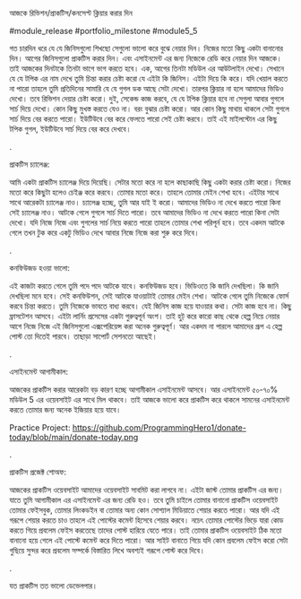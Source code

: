 
আজকে রিভিশন/প্রাকটিস/কনসেপ্ট ক্লিয়ার করার দিন

#module_release #portfolio_milestone #module5_5



গত চারদিন ধরে যে যে জিনিসগুলো শিখছো সেগুলো ভালো করে বুঝে নেয়ার দিন। নিজের মতো কিছু একটা বানানোর দিন। আগের জিনিসগুলো প্রাকটিস করার দিন। এবং এসাইনমেন্ট এর জন্য নিজেকে রেডি করে নেয়ার দিন আজকে। তাই আজকের দিনটাকে তিনটা ভাগে ভাগ করতে হবে। এক, আগের তিনটা মডিউল এর আউটলাইন দেখো। সেখানে যে যে টপিক এর নাম দেখে তুমি চিন্তা করার চেষ্টা করো যে এইটা কি জিনিস। এইটা দিয়ে কি করে। যদি খেয়াল করতে না পারো তাহলে তুমি প্রতিদিনের সামারি যে যে গুগল ডক আছে সেটা দেখো। তারপর ক্লিয়ার না হলে আমাদের ভিডিও দেখো। তবে রিভিশন দেয়ার চেষ্টা করো। দুই, সেকেন্ড কাজ করবে, যে যে টপিক ক্লিয়ার হবে না সেগুলা আবার গুগলে সার্চ দিয়ে দেখো। কোন কিছু মুখস্ত করতে যেও না। বরং বুঝার চেষ্টা করো। আর কোন কিছু মাথায় থাকলে সেটা গুগলে সার্চ দিয়ে বের করতে পারো। ইউটিউবে বের করে ফেলতে পারো সেই চেষ্টা করবে। তাই এই মাইলস্টোন এর কিছু টপিক গুগল, ইউটিউবে সার্চ দিয়ে বের করে দেখবে। 



.

প্রাকটিস চ্যালেঞ্জ:

আমি একটা প্রাকটিস চ্যালেঞ্জ দিয়ে দিয়েছি। সেটার মতো করে না হলে কাছাকাছি কিছু একটা করার চেষ্টা করো। নিজের মতো করে কিছুটা হলেও চেইঞ্জ করে করবে। তোমার মতো করে। তাহলে তোমার মেইন শেখা হবে। এইটার সাথে সাথে আরেকটা চ্যালেঞ্জ নাও। চ্যালেঞ্জ হচ্ছে, তুমি আর যাই ই করো। আমাদের ভিডিও না দেখে করতে পারো কিনা সেই চ্যালেঞ্জ নাও। আটকে গেলে গুগলে সার্চ দিতে পারো। তবে আমাদের ভিডিও না দেখে করতে পারো কিনা সেটা দেখো। যদি নিজে নিজে এবং গুগলের সার্চ নিয়ে করতে পারো তাহলে তোমার শেখা পরিপূর্ন হবে। তবে একদম আটকে গেলে তখন টুক করে একটু ভিডিও দেখে আবার নিজে নিজে করা শুরু করে দিবে। 





.

কনফিউজড হওয়া ভালো: 

এই কাজটা করতে গেলে তুমি পদে পদে আটকে যাবে। কনফিউজড হবে। ভিডিওতে কি জানি দেখছিলা। কি জানি দেখছিলা মনে হবে। সেই কনফিউশন, সেই আটকে যাওয়াটাই তোমার মেইন শেখা। আটকে গেলে তুমি নিজেকে ফোর্স করবে চিন্তা করতে। তুমি নিজেকে ভাবতে বাধ্য করবে। যেই জিনিস কাজ হয়ে যাওয়ার কথা। সেটা কাজ হবে না। কিছু ফ্রাসটেশন আসবে। এইটা লার্নিং প্রসেসের একটা গুরুত্বপূর্ন অংশ। তাই হুট্ করে কারো কাছ থেকে হেল্প নিয়ে নেয়ার আগে নিজে নিজে এই জিনিসগুলো এক্সপেরিয়েন্স করা অনেক গুরুত্বপূর্ণ। আর একদম না পারলে আমাদের গ্রূপ এ হেল্প পোস্ট তো দিতেই পারবে। তাছাড়া সাপোর্ট সেশনতো আছেই।  



.



এসাইনমেন্ট আগামীকাল: 

আজকের প্রাকটিস করার আরেকটা বড় কারণ হচ্ছে আগামীকাল এসাইনমেন্ট আসবে। আর এসাইনমেন্ট ৫০-৭০% মডিউল 5 এর ওয়েবসাইট এর সাথে মিল থাকবে। তাই আজকে ভালো করে প্রাকটিস করে থাকলে সামনের এসাইনমেন্ট করতে তোমার জন্য অনেক ইজিয়ার হয়ে যাবে। 



Practice Project: https://github.com/ProgrammingHero1/donate-today/blob/main/donate-today.png

.



প্রাকটিস প্রজেক্ট শোঅফ:

আজকের প্রাকটিস ওয়েবসাইট আমাদের ওয়েবসাইট সাবমিট করা লাগবে না। এইটা জাস্ট তোমার প্রাকটিস এর জন্য। যাতে তুমি আগামীকাল এর এসাইনমেন্ট এর জন্য রেডি হও। তবে তুমি চাইলে তোমার বানানো প্রাকটিস ওয়েবসাইট তোমার ফেইসবুক, তোমার লিংকডইন বা তোমার অন্য কোন সোশ্যাল মিডিয়াতে শেয়ার করতে পারো। আর যদি এই গরূপে শেয়ার করতে চাও তাহলে এই পোস্টের কমেন্ট হিসেবে শেয়ার করবে। নচেৎ তোমার পোস্টের ভিড়ে যারা কোড করতে গিয়ে প্রবলেম ফেইস করতেছে তাদের পোস্ট হারিয়ে যেতে পারে। তাই তোমার প্রাকটিস ওয়েবসাইট ঠিক মতো বানানো হয়ে গেলে এই পোস্টে কমেন্ট করে দিতে পারো। আর সাইট বানাতে গিয়ে যদি কোন প্রবলেম ফেইস করো সেটা গুছিয়ে সুন্দর করে প্রবলেম সম্পর্কে বিস্তারিত লিখে অবশ্যই গরূপে পোস্ট করে দিবে।

 

.

যত প্রাকটিস তত ভালো ডেভেলপার।  
